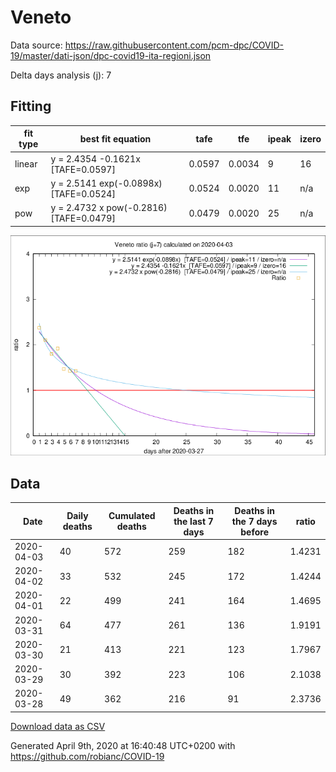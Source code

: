 # Veneto

Data source: https://raw.githubusercontent.com/pcm-dpc/COVID-19/master/dati-json/dpc-covid19-ita-regioni.json

Delta days analysis (j): 7

## Fitting 
|fit type|best fit equation|tafe|tfe|ipeak|izero|
|-------|-----|--------|------|---|---|
|linear|y = 2.4354 -0.1621x  [TAFE=0.0597]|0.0597|0.0034|9|16|
|exp|y = 2.5141 exp(-0.0898x)  [TAFE=0.0524]|0.0524|0.0020|11|n/a|
|pow|y = 2.4732 x pow(-0.2816)  [TAFE=0.0479]|0.0479|0.0020|25|n/a|

![Plot](COVID-19_veneto_j7_2020-04-03.png)

## Data
|Date|Daily deaths|Cumulated deaths|Deaths in the last 7 days|Deaths in the 7 days before|ratio|
|----|----------|-----------|-------|--------------------|-----|
|2020-04-03|40|572|259|182|1.4231|
|2020-04-02|33|532|245|172|1.4244|
|2020-04-01|22|499|241|164|1.4695|
|2020-03-31|64|477|261|136|1.9191|
|2020-03-30|21|413|221|123|1.7967|
|2020-03-29|30|392|223|106|2.1038|
|2020-03-28|49|362|216|91|2.3736|

[Download data as CSV](COVID-19_veneto_j7_2020-04-03.csv)

Generated April 9th, 2020 at 16:40:48 UTC+0200 with https://github.com/robianc/COVID-19
